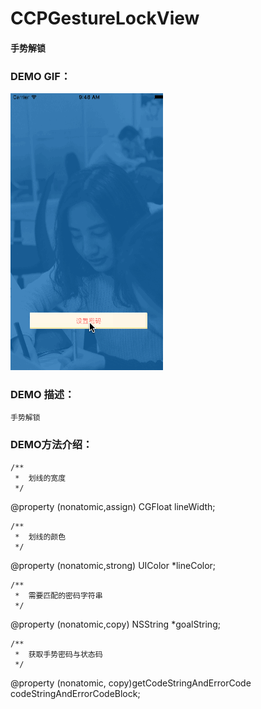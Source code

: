 # CCPGestureLockView

#### 手势解锁

### DEMO GIF：

![gif](https://github.com/IMCCP/CCPGestureLockView/blob/master/CCPGestureLockView/CCPGestureLockView/gestureLock.gif)

### DEMO 描述：
```
手势解锁
```
### DEMO方法介绍：
```
/**
 *  划线的宽度
 */
```
@property (nonatomic,assign) CGFloat lineWidth;
```
/**
 *  划线的颜色
 */
```
@property (nonatomic,strong) UIColor *lineColor;
```
/**
 *  需要匹配的密码字符串
 */
```
@property (nonatomic,copy) NSString *goalString;
```
/**
 *  获取手势密码与状态码
 */
```
@property (nonatomic, copy)getCodeStringAndErrorCode codeStringAndErrorCodeBlock;
```

